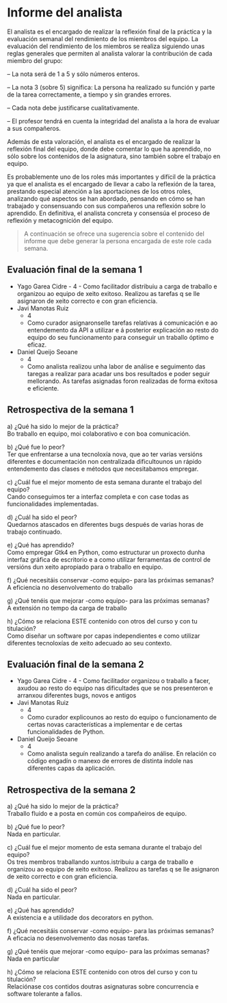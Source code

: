 # Informe del analista

  El analista es el encargado de realizar la reflexión final de la
  práctica y la evaluación semanal del rendimiento de los miembros del
  equipo. La evaluación del rendimiento de los miembros se realiza
  siguiendo unas reglas generales que permiten al analista valorar la
  contribución de cada miembro del grupo:

  – La nota será de 1 a 5 y sólo números enteros.
  
  – La nota 3 (sobre 5) significa: La persona ha realizado su función
    y parte de la tarea correctamente, a tiempo y sin grandes errores.
  
  – Cada nota debe justificarse cualitativamente.

  – El profesor tendrá en cuenta la integridad del analista a la hora
    de evaluar a sus compañeros.
  
  Además de esta valoración, el analista es el encargado de realizar
  la reflexión final del equipo, donde debe comentar lo que ha
  aprendido, no sólo sobre los contenidos de la asignatura, sino
  también sobre el trabajo en equipo.
  
  Es probablemente uno de los roles más importantes y difícil de la
  práctica ya que el analista es el encargado de llevar a cabo la
  reflexión de la tarea, prestando especial atención a las
  aportaciones de los otros roles, analizando qué aspectos se han
  abordado, pensando en cómo se han trabajado y consensuando con sus
  compañeros una reflexión sobre lo aprendido. En definitiva, el
  analista concreta y consensúa el proceso de reflexión y
  metacognición del equipo.


  > A continuación se ofrece una sugerencia sobre el contenido del
  > informe que debe generar la persona encargada de este role cada
  > semana.


## Evaluación final de la semana 1

   - Yago Garea Cidre
    - 4
    - Como facilitador distribuiu a carga de traballo e organizou ao equipo de xeito exitoso. Realizou as tarefas q se lle asignaron de xeito correcto e con gran eficiencia.
  - Javi Manotas Ruiz
    - 4
    - Como curador asignaronselle tarefas relativas á comunicación e ao entendemento da API a utilizar e á posterior explicación ao resto do equipo do seu funcionamento para conseguir un traballo óptimo e eficaz.
  - Daniel Queijo Seoane
    - 4
    - Como analista realizou unha labor de análise e seguimento das taregas a realizar para acadar uns bos resultados e poder seguir mellorando. As tarefas asignadas foron realizadas de forma exitosa e eficiente.

## Retrospectiva de la semana 1

  a) ¿Qué ha sido lo mejor de la práctica?<br>
  Bo traballo en equipo, moi colaborativo e con boa comunicación.
  
  b) ¿Qué fue lo peor?<br>
  Ter que enfrentarse a una tecnoloxía nova, que ao ter varias versións diferentes e documentación non centralizada
  dificultounos un rápido entendemento das clases e métodos que necesitabamos empregar.

  c) ¿Cuál fue el mejor momento de esta semana durante el trabajo del
     equipo?<br>
  Cando conseguimos ter a interfaz completa e con case todas as funcionalidades implementadas.

  d) ¿Cuál ha sido el peor?<br>
  Quedarnos atascados en diferentes bugs después de varias horas de trabajo continuado.

  e) ¿Qué has aprendido?<br>
  Como empregar Gtk4 en Python, como estructurar un proxecto dunha interfaz gráfica de escritorio e a como utilizar 
  ferramentas de control de versións dun xeito apropiado para o traballo en equipo. 

  f) ¿Qué necesitáis conservar -como equipo- para las próximas semanas?<br>
  A eficiencia no desenvolvemento do traballo

  g) ¿Qué tenéis que mejorar -como equipo- para las próximas semanas?<br>
  A extensión no tempo da carga de traballo

  h) ¿Cómo se relaciona ESTE contenido con otros del curso y con tu
  titulación?<br>
  Como diseñar un software por capas independientes e como utilizar diferentes tecnoloxías de xeito adecuado ao seu contexto.    

  
## Evaluación final de la semana 2

   - Yago Garea Cidre
    - 4
    - Como facilitador organizou o traballo a facer, axudou ao resto do equipo nas dificultades que se nos presenteron e arranxou diferentes bugs, novos e antigos
  - Javi Manotas Ruiz
    - 4
    - Como curador explicounos ao resto do equipo o funcionamento de certas novas características a implementar e de certas funcionalidades de Python.
  - Daniel Queijo Seoane
    - 4
    - Como analista seguín realizando a tarefa do análise. En relación co código engadín o manexo de errores de distinta índole nas diferentes capas da aplicación.

## Retrospectiva de la semana 2

  a) ¿Qué ha sido lo mejor de la práctica?<br>
  Traballo fluido e a posta en común cos compañeiros de equipo.
  
  b) ¿Qué fue lo peor?<br>
  Nada en particular.

  c) ¿Cuál fue el mejor momento de esta semana durante el trabajo del
     equipo?<br>
  Os tres membros traballando xuntos.istribuiu a carga de traballo e organizou ao equipo de xeito exitoso. Realizou as tarefas q se lle asignaron de xeito correcto e con gran eficiencia.

  d) ¿Cuál ha sido el peor?<br>
  Nada en particular.

  e) ¿Qué has aprendido?<br>
  A existencia e a utilidade dos decorators en python.

  f) ¿Qué necesitáis conservar -como equipo- para las próximas semanas?<br>
  A eficacia no desenvolvemento das nosas tarefas.

  g) ¿Qué tenéis que mejorar -como equipo- para las próximas semanas?<br>
  Nada en particular

  h) ¿Cómo se relaciona ESTE contenido con otros del curso y con tu
  titulación?<br>
  Relaciónase cos contidos doutras asignaturas sobre concurrencia e software tolerante a fallos.
